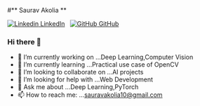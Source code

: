 #** Saurav Akolia **

[![Linkedin](https://i.stack.imgur.com/gVE0j.png) LinkedIn](https://www.linkedin.com/)
&nbsp;
[![GitHub](https://i.stack.imgur.com/tskMh.png) GitHub](https://github.com/)

    
### Hi there 👋

<!--
**sauravakolia/sauravakolia** is a ✨ _special_ ✨ repository because its `README.md` (this file) appears on your GitHub profile.

Here are some ideas to get you started:
-->

* 🔭 I’m currently working on ...Deep Learning,Computer Vision
* 🌱 I’m currently learning ...Practical use case of OpenCV
* 👯 I’m looking to collaborate on ...AI projects
* 🤔 I’m looking for help with ...Web Development
* 💬 Ask me about ...Deep Learning,PyTorch
* 📫 How to reach me: ...[sauravakolia10@gmail.com](sauravakolia10@gmail.com)

